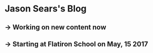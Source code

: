 # Jason Sears's Blog

-> Working on new content now
-
-> Starting at Flatiron School on May, 15 2017
-
